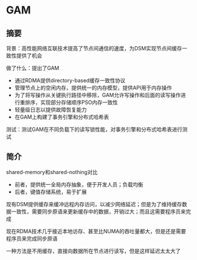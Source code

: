 # GAM

## 摘要

背景：高性能网络互联技术提高了节点间通信的速度，为DSM实现节点间缓存一致性提供了机会

做了什么：提出了GAM

* 通过RDMA提供directory-based缓存一致性协议
* 管理节点上的空闲内存，提供统一的内存模型，提供API用于内存操作
* 为了将写操作从关键执行路径中移除，GAM允许写操作和后面的读写操作进行重排序，实现部分存储顺序PSO内存一致性
* 轻量级日志以提供故障恢复能力
* 在GAM上构建了事务引擎和分布式哈希表

测试：测试GAM在不同负载下的读写锁性能，对事务引擎和分布式哈希表进行测试

## 简介

shared-memory和shared-nothing对比

* 前者，提供统一全局内存抽象，便于开发人员；负载均衡
* 后者，键值存储系统，易于扩展

现有DSM提供缓存来缓冲远程内存访问，以减少网络延迟；但是为了维持缓存数据一致性，需要同步原语来更新缓存中的数据，开销过大；而且这需要程序员来完成

现在RDMA技术几乎接近本地访存、甚至比NUMA的吞吐量都大，但是还是需要程序员来完成同步原语

一种方法是不用缓存，直接向数据所在节点进行读写，但是这样延迟太太大了
